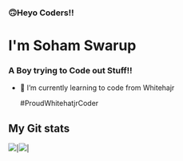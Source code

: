 ###  🙃Heyo Coders!!
<h1 > I'm Soham Swarup</h1>
<h3>A Boy trying to Code out Stuff!!</h3>

- 🌱 I’m currently learning to code from Whitehajr

  #ProudWhitehatjrCoder
  
## My Git stats
<img src="https://github-readme-stats.vercel.app/api?username=SOham2008&&show_icons=true&count_private=true&theme=radical"/>|<img src="https://github-readme-streak-stats.herokuapp.com/?user=Soham2008&theme=radical"/>|
